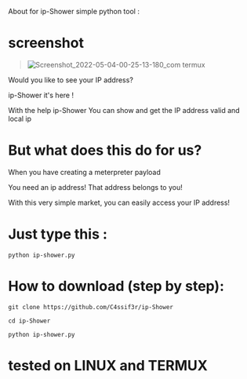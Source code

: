 About for ip-Shower simple python tool :

# screenshot

> ![Screenshot_2022-05-04-00-25-13-180_com termux](https://user-images.githubusercontent.com/79422726/166555607-f3a07b65-755a-485f-beb3-632a12619a7c.jpg)


Would you like to see your IP address?

ip-Shower it's here !

With the help ip-Shower You can show and get the IP address valid and local ip

# But what does this do for us?

  When you have creating a meterpreter payload 

  You need an ip address! That address belongs to you!

  With this very simple market, you can easily access your IP address!

# Just type this :

`python ip-shower.py`

# How to download (step by step):

    git clone https://github.com/C4ssif3r/ip-Shower
    
    cd ip-Shower
    
    python ip-shower.py


# tested on LINUX and TERMUX

